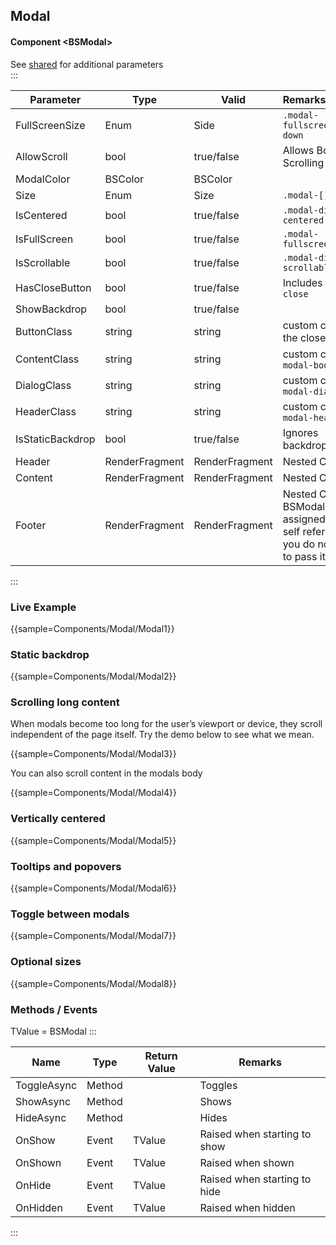 ﻿## Modal
#### Component \<BSModal\>
See [shared](layout/shared) for additional parameters    
:::

| Parameter        | Type					 | Valid          | Remarks/Output																	   | 
|------------------|-------------------------|----------------|------------------------------------------------------------------------------------|
| FullScreenSize   | Enum					 | Side           | `.modal-fullscreen-[]-down`														   | {.table-striped}
| AllowScroll      | bool					 | true/false     | Allows Body Scrolling															   | 
| ModalColor       | BSColor				 | BSColor        |																					   |
| Size             | Enum					 | Size           | `.modal-[]`																		   |
| IsCentered       | bool					 | true/false     | `.modal-dialog-centered`														   |
| IsFullScreen     | bool					 | true/false     | `.modal-fullscreen`																   |
| IsScrollable     | bool					 | true/false     | `.modal-dialog-scrollable`														   |
| HasCloseButton   | bool					 | true/false     | Includes `.btn-close`															   |
| ShowBackdrop     | bool					 | true/false     |																					   |
| ButtonClass      | string					 | string         | custom class for the close button												   |
| ContentClass     | string					 | string         | custom class for `modal-body`													   |
| DialogClass      | string					 | string         | custom class for `modal-dialog`													   |
| HeaderClass      | string					 | string         | custom class for `modal-header`													   |
| IsStaticBackdrop | bool					 | true/false     | Ignores backdrop clicks															   |
| Header           | RenderFragment			 | RenderFragment | Nested Content																	   |
| Content          | RenderFragment			 | RenderFragment | Nested Content																	   |
| Footer           | RenderFragment<BSModal> | RenderFragment | Nested Content BSModal is assigned by a self reference you do not need to pass it. |

:::

### Live Example

{{sample=Components/Modal/Modal1}}

### Static backdrop

{{sample=Components/Modal/Modal2}}

### Scrolling long content
When modals become too long for the user’s viewport or device, they scroll independent of the page itself. Try the demo below to see what we mean.

{{sample=Components/Modal/Modal3}}

You can also scroll content in the modals body

{{sample=Components/Modal/Modal4}}

### Vertically centered

{{sample=Components/Modal/Modal5}}

### Tooltips and popovers

{{sample=Components/Modal/Modal6}}

### Toggle between modals

{{sample=Components/Modal/Modal7}}

### Optional sizes

{{sample=Components/Modal/Modal8}}

### Methods / Events
TValue = BSModal
:::

| Name        | Type   | Return Value | Remarks                      |
|-------------|--------|--------------|------------------------------|
| ToggleAsync | Method |              | Toggles                      |
| ShowAsync   | Method |              | Shows                        |
| HideAsync   | Method |              | Hides                        |
| OnShow      | Event  | TValue       | Raised when starting to show |
| OnShown     | Event  | TValue       | Raised when shown            |
| OnHide      | Event  | TValue       | Raised when starting to hide |
| OnHidden    | Event  | TValue       | Raised when hidden           |
:::